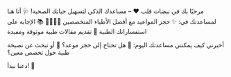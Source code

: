 ﻿مرحبًا بك في نبضات قلب ❤️ – مساعدك الذكي لتسهيل حياتك الصحية! 🩺
أنا هنا لمساعدتك في:
✨ حجز المواعيد مع أفضل الأطباء المتخصصين 👨‍⚕️👩‍⚕️
📚 الإجابة على استفساراتك الطبية
📰 تقديم مقالات طبية موثوقة ومفيدة

أخبرني كيف يمكنني مساعدتك اليوم:
📅 هل تحتاج إلى حجز موعد؟
🤔 أو تبحث عن نصيحة طبية حول تخصص معين؟

دعنا نبدأ! 🚀